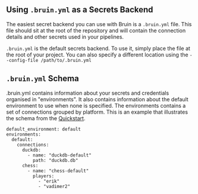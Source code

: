 ## Using `.bruin.yml` as a Secrets Backend

The easiest secret backend you can use with Bruin is a `.bruin.yml` file. This file should sit at the root of the repository and will contain the connection details and other secrets used in your pipelines.

`.bruin.yml` is the default secrets backend. To use it, simply place the file at the root of your project. You can also specify a different location using the `--config-file /path/to/.bruin.yml` 

## `.bruin.yml` Schema

.bruin.yml contains information about your secrets and credentials organised in "environments". It also contains information about the default environment to use when none is specified. The environments contains a set of connections grouped by platform. This is an example that illustrates the schema from the [Quickstart](../getting-started/introduction/quickstart.md).

```
default_environment: default
environments:
  default:
    connections:
      duckdb:
        - name: "duckdb-default"
          path: "duckdb.db"
      chess:
        - name: "chess-default"
          players:
            - "erik"
            - "vadimer2"
```